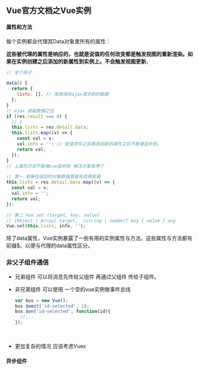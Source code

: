 ## Vue官方文档之Vue实例

#### 属性和方法
每个实例都会代理其Data对象里所有的属性：

**这些被代理的属性是响应的，也就是说值的任何改变都是触发视图的重新渲染。如果在实例创建之后添加的新属性到实例上。不会触发视图更新**。

```javascript
// 举个例子

data() {
  return {
    lists: [], // 用来保存ajax请求到的数据
  };
}
// ajax 获取数据之后
if (res.result === 0) {
  // 1
  this.lists = res.detail.data;
  this.lists.map((v) => {
    const val = v;
    val.info = ''; // 赋值完毕之后再添加新的属性之后不能被监听到。
    return val;
  });
}
// 上面的方式不能被vue监听到 解决方案有两个

// 第一 直接在返回的对象数据里面先改再赋值
this.lists = res.detail.data.map((v) => {
  const val = v;
  val.info = '';
  return val;
});

// 第二 Vue.set (target, key, value)
// {Object | Array} target,  {string | number} key { value } any
Vue.set(this.lists, info, '');
```

除了data属性，Vue实例暴露了一些有用的实例属性与方法。这些属性与方法都有前缀$。以便与代理的data属性区分。



### 非父子组件通信

* 兄弟组件 可以将消息先传给父组件 再通过父组件 传给子组件。

* 非兄弟组件 可以使用 一个空的vue实例做事件总线

  ```javascript
  var bus = new Vue();
  bus.$emit('id-selected', 1);
  bus.$on('id-selected', function(id){
    //...    
  });
  ```

  ​

* 更加复杂的情况 应该考虑Vuex



#### 异步组件

